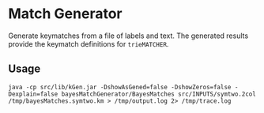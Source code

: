 # Match Generator

Generate keymatches from a file of labels and text. The generated results provide the keymatch definitions for ``trieMATCHER``.  

## Usage
```
java -cp src/lib/kGen.jar -DshowAsGened=false -DshowZeros=false -Dexplain=false bayesMatchGenerator/BayesMatches src/INPUTS/symtwo.2col /tmp/bayesMatches.symtwo.km > /tmp/output.log 2> /tmp/trace.log 
```
